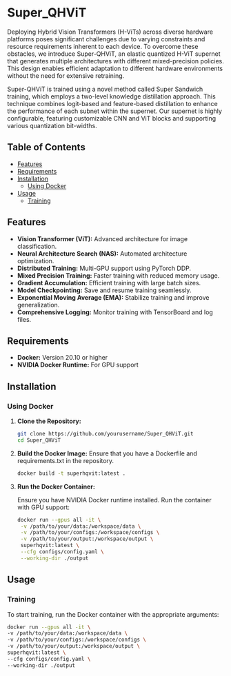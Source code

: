 # Super_QHViT

Deploying Hybrid Vision Transformers (H-ViTs) across diverse hardware platforms poses significant challenges due to varying constraints and resource requirements inherent to each device. To overcome these obstacles, we introduce Super-QHViT, an elastic quantized H-ViT supernet that generates multiple architectures with different mixed-precision policies. This design enables efficient adaptation to different hardware environments without the need for extensive retraining.

Super-QHViT is trained using a novel method called Super Sandwich training, which employs a two-level knowledge distillation approach. This technique combines logit-based and feature-based distillation to enhance the performance of each subnet within the supernet. Our supernet is highly configurable, featuring customizable CNN and ViT blocks and supporting various quantization bit-widths.

## Table of Contents

- [Features](#features)
- [Requirements](#requirements)
- [Installation](#installation)
  - [Using Docker](#using-docker)
- [Usage](#usage)
  - [Training](#training)
  
## Features

- **Vision Transformer (ViT):** Advanced architecture for image classification.
- **Neural Architecture Search (NAS):** Automated architecture optimization.
- **Distributed Training:** Multi-GPU support using PyTorch DDP.
- **Mixed Precision Training:** Faster training with reduced memory usage.
- **Gradient Accumulation:** Efficient training with large batch sizes.
- **Model Checkpointing:** Save and resume training seamlessly.
- **Exponential Moving Average (EMA):** Stabilize training and improve generalization.
- **Comprehensive Logging:** Monitor training with TensorBoard and log files.

## Requirements

- **Docker:** Version 20.10 or higher
- **NVIDIA Docker Runtime:** For GPU support

## Installation

### Using Docker

1. **Clone the Repository:**

   ```bash
   git clone https://github.com/yourusername/Super_QHViT.git
   cd Super_QHViT
2. **Build the Docker Image:**
   Ensure that you have a Dockerfile and requirements.txt in the repository.
   ```bash
   docker build -t superhqvit:latest .
3. **Run the Docker Container:**
   
   Ensure you have NVIDIA Docker runtime installed. Run the container with GPU support:
   ```bash
   docker run --gpus all -it \
    -v /path/to/your/data:/workspace/data \
    -v /path/to/your/configs:/workspace/configs \
    -v /path/to/your/output:/workspace/output \
    superhqvit:latest \
    --cfg configs/config.yaml \
    --working-dir ./output
## Usage
### Training
To start training, run the Docker container with the appropriate arguments:
```bash
docker run --gpus all -it \
-v /path/to/your/data:/workspace/data \
-v /path/to/your/configs:/workspace/configs \
-v /path/to/your/output:/workspace/output \
superhqvit:latest \
--cfg configs/config.yaml \
--working-dir ./output
